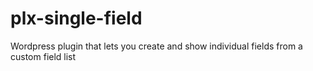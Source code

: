 # plx-single-field
Wordpress plugin that lets you create and show individual fields from a custom field list
